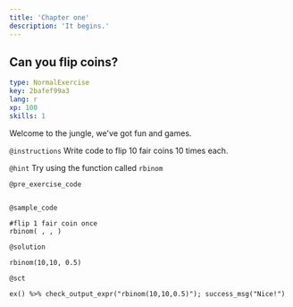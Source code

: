 ```yaml
---
title: 'Chapter one'
description: 'It begins.'
---
```


## Can you flip coins?

```yaml
type: NormalExercise
key: 2bafef99a3
lang: r
xp: 100
skills: 1
```

Welcome to the jungle, we've got fun and games.

`@instructions`
Write code to flip 10 fair coins 10 times each.

`@hint`
Try using the function called `rbinom`

`@pre_exercise_code`
```{r}

```

`@sample_code`
```{r}
#flip 1 fair coin once
rbinom( , , )
```

`@solution`
```{r}
rbinom(10,10, 0.5)
```

`@sct`
```{r}
ex() %>% check_output_expr("rbinom(10,10,0.5)"); success_msg("Nice!")
```
